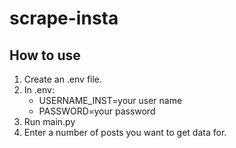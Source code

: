 # scrape-insta

## How to use

1. Create an .env file.
2. In .env:
    - USERNAME_INST=your user name
    - PASSWORD=your password
3. Run main.py
4. Enter a number of posts you want to get data for.